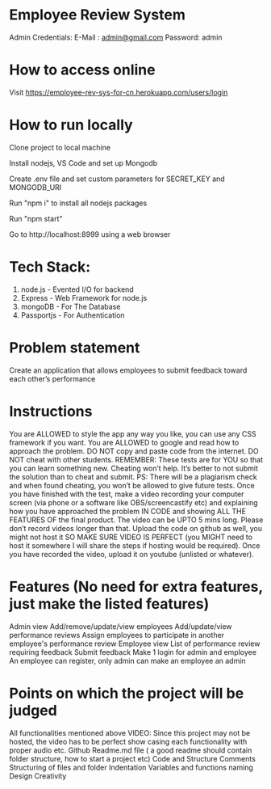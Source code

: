 # Employee Review System

Admin Credentials:
E-Mail : admin@gmail.com
Password: admin

# How to access online
Visit https://employee-rev-sys-for-cn.herokuapp.com/users/login

# How to run locally

Clone project to local machine

Install nodejs, VS Code and set up Mongodb

Create .env file and set custom parameters for SECRET_KEY and MONGODB_URI

Run "npm i" to install all nodejs packages

Run "npm start"

Go to http://localhost:8999 using a web browser

# Tech Stack:

1. node.js - Evented I/O for backend
2. Express - Web Framework for node.js
3. mongoDB - For The Database
4. Passportjs - For Authentication

# Problem statement
Create an application that allows employees to submit feedback toward each other’s performance

# Instructions
You are ALLOWED to style the app any way you like, you can use any CSS framework if you want.
You are ALLOWED to google and read how to approach the problem.
DO NOT copy and paste code from the internet.
DO NOT cheat with other students. REMEMBER: These tests are for YOU so that you can learn something new. Cheating won’t help. It’s better to not submit the solution than to cheat and submit. PS: There will be a plagiarism check and when found cheating, you won’t be allowed to give future tests.
Once you have finished with the test, make a video recording your computer screen (via phone or a software like OBS/screencastify etc) and explaining how you have approached the problem IN CODE and showing ALL THE FEATURES OF the final product. The video can be UPTO 5 mins long. Please don’t record videos longer than that.
Upload the code on github as well, you might not host it SO MAKE SURE VIDEO IS PERFECT (you MIGHT need to host it somewhere I will share the steps if hosting would be required).
Once you have recorded the video, upload it on youtube (unlisted or whatever).

# Features (No need for extra features, just make the listed features)
Admin view
Add/remove/update/view employees
Add/update/view performance reviews
Assign employees to participate in another employee's performance review
Employee view
List of performance review requiring feedback
Submit feedback
Make 1 login for admin and employee
An employee can register, only admin can make an employee an admin

# Points on which the project will be judged
All functionalities mentioned above
VIDEO: Since this project may not be hosted, the video has to be perfect show casing each functionality with proper audio etc.
Github
Readme.md file ( a good readme should contain folder structure, how to start a project etc)
Code and Structure
Comments
Structuring of files and folder
Indentation
Variables and functions naming
Design
Creativity
